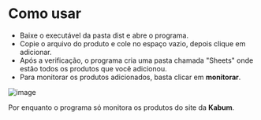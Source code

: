 # Como usar
* Baixe o executável da pasta dist e abre o programa.
* Copie o arquivo do produto e cole no espaço vazio, depois clique em adicionar.
* Após a verificação, o programa cria uma pasta chamada "Sheets" onde estão todos os produtos que você adicionou.
* Para monitorar os produtos adicionados, basta clicar em **monitorar**.

![image](https://github.com/joaomatheusars/scrapingprice/assets/51250239/eff62b42-497c-4230-96c4-9956e19351d6)

Por enquanto o programa só monitora os produtos do site da **Kabum**.
